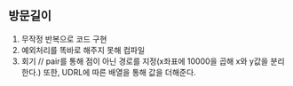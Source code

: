 방문길이
---
1. 무작정 반복으로 코드 구현
2. 예외처리를 똑바로 해주지 못해 컴파일 
3. 회기 // pair를 통해 점이 아닌 경로를 지정(x좌표에 10000을 곱해 x와 y값을 분리한다.) 또한, UDRL에 따른 배열을 통해 값을 더해준다.
